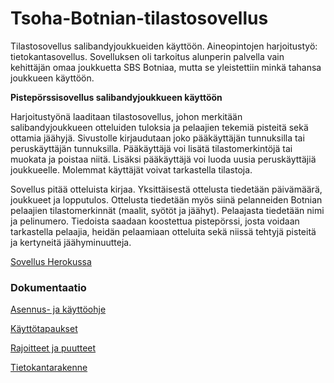 # Tsoha-Botnian-tilastosovellus
Tilastosovellus salibandyjoukkueiden käyttöön. Aineopintojen harjoitustyö: tietokantasovellus. Sovelluksen oli tarkoitus alunperin palvella vain kehittäjän omaa joukkuetta SBS Botniaa, mutta se yleistettiin minkä tahansa joukkueen käyttöön.

**Pistepörssisovellus salibandyjoukkueen käyttöön**

Harjoitustyönä laaditaan tilastosovellus, johon merkitään salibandyjoukkueen otteluiden tuloksia ja pelaajien tekemiä pisteitä sekä ottamia jäähyjä. Sivustolle kirjaudutaan joko pääkäyttäjän tunnuksilla tai peruskäyttäjän tunnuksilla. Pääkäyttäjä voi lisätä tilastomerkintöjä tai muokata ja poistaa niitä. Lisäksi pääkäyttäjä voi luoda uusia peruskäyttäjiä joukkueelle. Molemmat käyttäjät voivat tarkastella tilastoja.

Sovellus pitää otteluista kirjaa. Yksittäisestä ottelusta tiedetään päivämäärä, joukkueet ja lopputulos. Ottelusta tiedetään myös siinä pelanneiden Botnian pelaajien tilastomerkinnät (maalit, syötöt ja jäähyt). Pelaajasta tiedetään nimi ja pelinumero. Tiedoista saadaan koostettua pistepörssi, josta voidaan tarkastella pelaajia, heidän pelaamiaan otteluita sekä niissä tehtyjä pisteitä ja kertyneitä jäähyminuutteja.

[Sovellus Herokussa](https://tsoha-botnian-tilastosovellus.herokuapp.com/)

### Dokumentaatio

[Asennus- ja käyttöohje](https://github.com/Deemusc/Tsoha-Botnian-tilastosovellus/blob/master/documentation/asennus-_ja_kaytto-ohje.md)

[Käyttötapaukset](https://github.com/Deemusc/Tsoha-Botnian-tilastosovellus/blob/master/documentation/kayttotapaukset.md)

[Rajoitteet ja puutteet](https://github.com/Deemusc/Tsoha-Botnian-tilastosovellus/blob/master/documentation/rajoitteet_ja_puutteet.md)

[Tietokantarakenne](https://github.com/Deemusc/Tsoha-Botnian-tilastosovellus/blob/master/documentation/tietokantarakenne.md)

